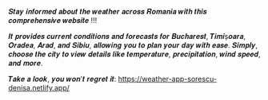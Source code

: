 𝑺𝒕𝒂𝒚 𝒊𝒏𝒇𝒐𝒓𝒎𝒆𝒅 𝒂𝒃𝒐𝒖𝒕 𝒕𝒉𝒆 𝒘𝒆𝒂𝒕𝒉𝒆𝒓 𝒂𝒄𝒓𝒐𝒔𝒔 𝑹𝒐𝒎𝒂𝒏𝒊𝒂 𝒘𝒊𝒕𝒉 𝒕𝒉𝒊𝒔 𝒄𝒐𝒎𝒑𝒓𝒆𝒉𝒆𝒏𝒔𝒊𝒗𝒆 𝒘𝒆𝒃𝒔𝒊𝒕𝒆 !!!

𝑰𝒕 𝒑𝒓𝒐𝒗𝒊𝒅𝒆𝒔 𝒄𝒖𝒓𝒓𝒆𝒏𝒕 𝒄𝒐𝒏𝒅𝒊𝒕𝒊𝒐𝒏𝒔 𝒂𝒏𝒅 𝒇𝒐𝒓𝒆𝒄𝒂𝒔𝒕𝒔 𝒇𝒐𝒓 𝑩𝒖𝒄𝒉𝒂𝒓𝒆𝒔𝒕, 𝑻𝒊𝒎𝒊ș𝒐𝒂𝒓𝒂, 𝑶𝒓𝒂𝒅𝒆𝒂, 𝑨𝒓𝒂𝒅, 𝒂𝒏𝒅 𝑺𝒊𝒃𝒊𝒖, 𝒂𝒍𝒍𝒐𝒘𝒊𝒏𝒈 𝒚𝒐𝒖 𝒕𝒐 𝒑𝒍𝒂𝒏 𝒚𝒐𝒖𝒓 𝒅𝒂𝒚 𝒘𝒊𝒕𝒉 𝒆𝒂𝒔𝒆. 𝑺𝒊𝒎𝒑𝒍𝒚, 𝒄𝒉𝒐𝒐𝒔𝒆 𝒕𝒉𝒆 𝒄𝒊𝒕𝒚 𝒕𝒐 𝒗𝒊𝒆𝒘 𝒅𝒆𝒕𝒂𝒊𝒍𝒔 𝒍𝒊𝒌𝒆 𝒕𝒆𝒎𝒑𝒆𝒓𝒂𝒕𝒖𝒓𝒆, 𝒑𝒓𝒆𝒄𝒊𝒑𝒊𝒕𝒂𝒕𝒊𝒐𝒏, 𝒘𝒊𝒏𝒅 𝒔𝒑𝒆𝒆𝒅, 𝒂𝒏𝒅 𝒎𝒐𝒓𝒆.

𝑻𝒂𝒌𝒆 𝒂 𝒍𝒐𝒐𝒌, 𝒚𝒐𝒖 𝒘𝒐𝒏'𝒕 𝒓𝒆𝒈𝒓𝒆𝒕 𝒊𝒕: https://weather-app-sorescu-denisa.netlify.app/ 

